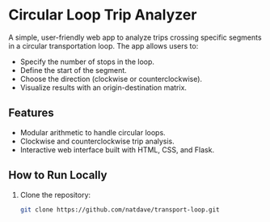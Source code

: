 # Circular Loop Trip Analyzer

A simple, user-friendly web app to analyze trips crossing specific segments in a circular transportation loop. The app allows users to:
- Specify the number of stops in the loop.
- Define the start of the segment.
- Choose the direction (clockwise or counterclockwise).
- Visualize results with an origin-destination matrix.

## Features
- Modular arithmetic to handle circular loops.
- Clockwise and counterclockwise trip analysis.
- Interactive web interface built with HTML, CSS, and Flask.

## How to Run Locally
1. Clone the repository:
   ```bash
   git clone https://github.com/natdave/transport-loop.git
